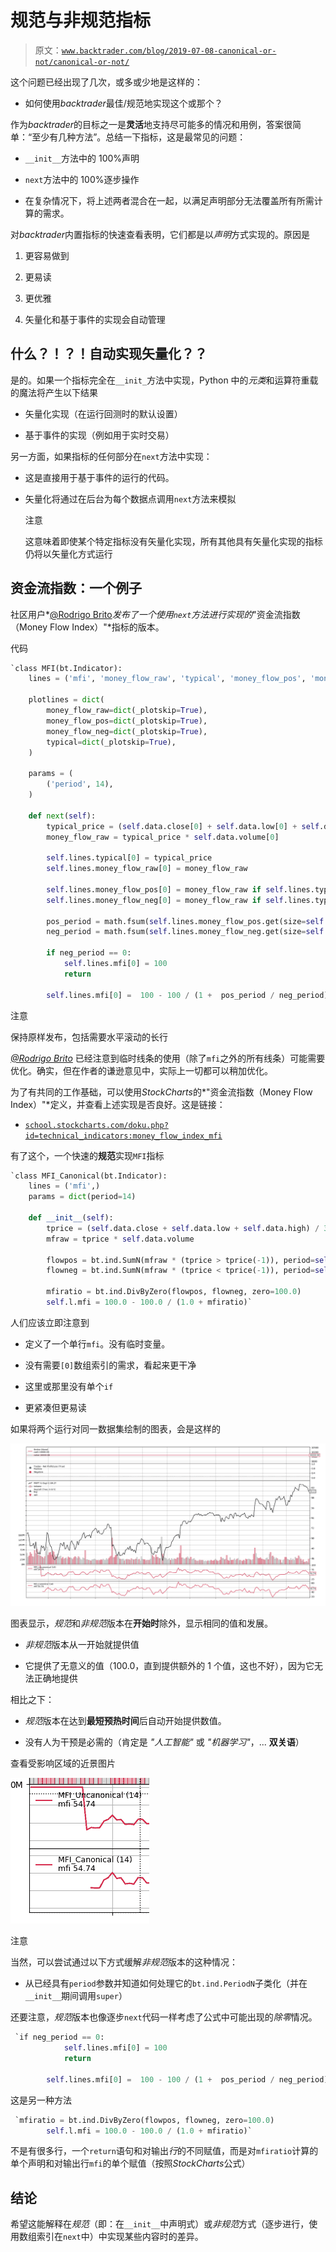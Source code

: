 # 规范与非规范指标

> 原文：[`www.backtrader.com/blog/2019-07-08-canonical-or-not/canonical-or-not/`](https://www.backtrader.com/blog/2019-07-08-canonical-or-not/canonical-or-not/)

这个问题已经出现了几次，或多或少地是这样的：

+   如何使用*backtrader*最佳/规范地实现这个或那个？

作为*backtrader*的目标之一是**灵活**地支持尽可能多的情况和用例，答案很简单：“至少有几种方法”。总结一下指标，这是最常见的问题：

+   `__init__`方法中的 100%声明

+   `next`方法中的 100%逐步操作

+   在复杂情况下，将上述两者混合在一起，以满足声明部分无法覆盖所有所需计算的需求。

对*backtrader*内置指标的快速查看表明，它们都是以*声明*方式实现的。原因是

1.  更容易做到

1.  更易读

1.  更优雅

1.  矢量化和基于事件的实现会自动管理

## 什么？！？！自动实现矢量化？？

是的。如果一个指标完全在`__init_`方法中实现，Python 中的*元类*和运算符重载的魔法将产生以下结果

+   矢量化实现（在运行回测时的默认设置）

+   基于事件的实现（例如用于实时交易）

另一方面，如果指标的任何部分在`next`方法中实现：

+   这是直接用于基于事件的运行的代码。

+   矢量化将通过在后台为每个数据点调用`next`方法来模拟

    注意

    这意味着即使某个特定指标没有矢量化实现，所有其他具有矢量化实现的指标仍将以矢量化方式运行

## 资金流指数：一个例子

社区用户*[@Rodrigo Brito](https://community.backtrader.com/user/rodrigo-brito)*发布了一个使用`next`方法进行实现的*"资金流指数（Money Flow Index）"*指标的版本。

代码

```py
`class MFI(bt.Indicator):
    lines = ('mfi', 'money_flow_raw', 'typical', 'money_flow_pos', 'money_flow_neg')

    plotlines = dict(
        money_flow_raw=dict(_plotskip=True),
        money_flow_pos=dict(_plotskip=True),
        money_flow_neg=dict(_plotskip=True),
        typical=dict(_plotskip=True),
    )

    params = (
        ('period', 14),
    )

    def next(self):
        typical_price = (self.data.close[0] + self.data.low[0] + self.data.high[0]) / 3
        money_flow_raw = typical_price * self.data.volume[0]

        self.lines.typical[0] = typical_price
        self.lines.money_flow_raw[0] = money_flow_raw

        self.lines.money_flow_pos[0] = money_flow_raw if self.lines.typical[0] >= self.lines.typical[-1] else 0
        self.lines.money_flow_neg[0] = money_flow_raw if self.lines.typical[0] <= self.lines.typical[-1] else 0

        pos_period = math.fsum(self.lines.money_flow_pos.get(size=self.p.period))
        neg_period = math.fsum(self.lines.money_flow_neg.get(size=self.p.period))

        if neg_period == 0:
            self.lines.mfi[0] = 100
            return

        self.lines.mfi[0] =  100 - 100 / (1 +  pos_period / neg_period)` 
```

注意

保持原样发布，包括需要水平滚动的长行

*[@Rodrigo Brito](https://community.backtrader.com/user/rodrigo-brito)* 已经注意到临时线条的使用（除了`mfi`之外的所有线条）可能需要优化。确实，但在作者的谦逊意见中，实际上一切都可以稍加优化。

为了有共同的工作基础，可以使用*StockCharts*的*"资金流指数（Money Flow Index）"*定义，并查看上述实现是否良好。这是链接：

+   [`school.stockcharts.com/doku.php?id=technical_indicators:money_flow_index_mfi`](https://school.stockcharts.com/doku.php?id=technical_indicators:money_flow_index_mfi)

有了这个，一个快速的**规范**实现`MFI`指标

```py
`class MFI_Canonical(bt.Indicator):
    lines = ('mfi',)
    params = dict(period=14)

    def __init__(self):
        tprice = (self.data.close + self.data.low + self.data.high) / 3.0
        mfraw = tprice * self.data.volume

        flowpos = bt.ind.SumN(mfraw * (tprice > tprice(-1)), period=self.p.period)
        flowneg = bt.ind.SumN(mfraw * (tprice < tprice(-1)), period=self.p.period)

        mfiratio = bt.ind.DivByZero(flowpos, flowneg, zero=100.0)
        self.l.mfi = 100.0 - 100.0 / (1.0 + mfiratio)` 
```

人们应该立即注意到

+   定义了一个单行`mfi`。没有临时变量。

+   没有需要`[0]`数组索引的需求，看起来更干净

+   这里或那里没有单个`if`

+   更紧凑但更易读

如果将两个运行对同一数据集绘制的图表，会是这样的

![MFI](img/f52a94b44874329c0bab85e2f90ecb25.png)

图表显示，*规范*和*非规范*版本在**开始时**除外，显示相同的值和发展。

+   *非规范*版本从一开始就提供值

+   它提供了无意义的值（100.0，直到提供额外的 1 个值，这也不好），因为它无法正确地提供

相比之下：

+   *规范*版本在达到**最短预热时间**后自动开始提供数值。

+   没有人为干预是必需的（肯定是 *"人工智能"* 或 *"机器学习"*，... **双关语**）

查看受影响区域的近景图片

![MFI 开始近景](img/2a9b9c7c6d51e9242307b3c3ed24b046.png)

注意

当然，可以尝试通过以下方式缓解*非规范*版本的这种情况：

+   从已经具有`period`参数并知道如何处理它的`bt.ind.PeriodN`子类化（并在`__init__`期间调用`super`）

还要注意，*规范*版本也像逐步`next`代码一样考虑了公式中可能出现的*除零*情况。

```py
 `if neg_period == 0:
            self.lines.mfi[0] = 100
            return

        self.lines.mfi[0] =  100 - 100 / (1 +  pos_period / neg_period)` 
```

这是另一种方法

```py
 `mfiratio = bt.ind.DivByZero(flowpos, flowneg, zero=100.0)
        self.l.mfi = 100.0 - 100.0 / (1.0 + mfiratio)` 
```

不是有很多行，一个`return`语句和对输出*行*的不同赋值，而是对`mfiratio`计算的单个声明和对输出行`mfi`的单个赋值（按照*StockCharts*公式）

## 结论

希望这能解释在*规范*（即：在`__init__`中声明式）或*非规范*方式（逐步进行，使用数组索引在`next`中）中实现某些内容时的差异。
